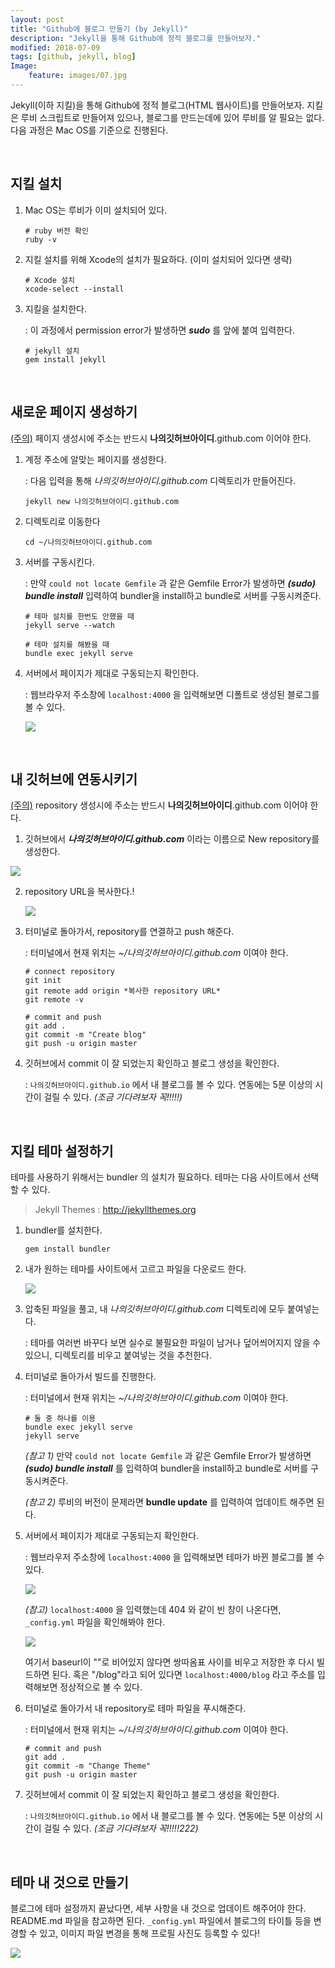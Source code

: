 ```yaml
---
layout: post
title: "Github에 블로그 만들기 (by Jekyll)"
description: "Jekyll을 통해 Github에 정적 블로그를 만들어보자."
modified: 2018-07-09
tags: [github, jekyll, blog]
Image:
    feature: images/07.jpg
---
```


Jekyll(이하 지킬)을 통해 Github에 정적 블로그(HTML 웹사이트)를 만들어보자. 지킬은 루비 스크립트로 만들어져 있으나, 블로그를 만드는데에 있어 루비를 알 필요는 없다. 다음 과정은 Mac OS를 기준으로 진행된다.


<br />

## 지킬 설치

1. Mac OS는 루비가 이미 설치되어 있다.

   ~~~
   # ruby 버전 확인
   ruby -v
   ~~~



2. 지킬 설치를 위해 Xcode의 설치가 필요하다. (이미 설치되어 있다면 생략)

   ~~~
   # Xcode 설치
   xcode-select --install
   ~~~



3. 지킬을 설치한다.

   : 이 과정에서 permission error가 발생하면 ***sudo*** 를 앞에 붙여 입력한다.

   ~~~
   # jekyll 설치
   gem install jekyll
   ~~~




<br />

## 새로운 페이지 생성하기

<u>(주의)</u> 페이지 생성시에 주소는 반드시 **나의깃허브아이디**.github.com 이어야 한다.



1. 계정 주소에 알맞는 페이지를 생성한다.

   : 다음 입력을 통해 *나의깃허브아이디.github.com* 디렉토리가 만들어진다.

   ~~~
   jekyll new 나의깃허브아이디.github.com
   ~~~



2. 디렉토리로 이동한다

   ~~~
   cd ~/나의깃허브아이디.github.com
   ~~~



3. 서버를 구동시킨다.

   : 만약 `could not locate Gemfile` 과 같은 Gemfile Error가 발생하면 ***(sudo) bundle install*** 입력하여 bundler을 install하고 bundle로 서버를 구동시켜준다.

   ~~~
   # 테마 설치를 한번도 안했을 때
   jekyll serve --watch
   ~~~

   ~~~
   # 테마 설치를 해봤을 때
   bundle exec jekyll serve
   ~~~



4. 서버에서 페이지가 제대로 구동되는지 확인한다.

   : 웹브라우저 주소창에 `localhost:4000` 을 입력해보면 디폴트로 생성된 블로그를 볼 수 있다.

   <img src="/images/fulls/01.jpg" class="fit image">




<br />

## 내 깃허브에 연동시키기

<u>(주의)</u> repository 생성시에 주소는 반드시 **나의깃허브아이디**.github.com 이어야 한다.



1. 깃허브에서 ***나의깃허브아이디.github.com*** 이라는 이름으로 New repository를 생성한다.

<img src="/images/fulls/02.jpg" class="fit image">



2. repository URL을 복사한다.!

   <img src="/images/fulls/03.jpg" class="fit image">



3. 터미널로 돌아가서, repository를 연결하고 push 해준다.

   : 터미널에서 현재 위치는 *~/나의깃허브아이디.github.com* 이여야 한다.

   ~~~
   # connect repository
   git init
   git remote add origin *복사한 repository URL*
   git remote -v

   # commit and push
   git add .
   git commit -m "Create blog"
   git push -u origin master
   ~~~



4. 깃허브에서 commit 이 잘 되었는지 확인하고 블로그 생성을 확인한다.

   : `나의깃허브아이디.github.io` 에서 내 블로그를 볼 수 있다. 연동에는 5분 이상의 시간이 걸릴 수 있다. *(조금 기다려보자 꼭!!!!!)*




<br />

## 지킬 테마 설정하기

테마를 사용하기 위해서는 bundler 의 설치가 필요하다. 테마는 다음 사이트에서 선택할 수 있다.

> Jekyll Themes :  http://jekyllthemes.org



1. bundler를 설치한다.

   ~~~
   gem install bundler
   ~~~



2. 내가 원하는 테마를 사이트에서 고르고 파일을 다운로드 한다.

   <img src="/images/fulls/04.jpg" class="fit image">



3. 압축된 파일을 풀고, 내 *나의깃허브아이디.github.com* 디렉토리에 모두 붙여넣는다.

   : 테마를 여러번 바꾸다 보면 실수로 불필요한 파일이 남거나 덮어씌어지지 않을 수 있으니, 디렉토리를 비우고 붙여넣는 것을 추천한다.



4. 터미널로 돌아가서 빌드를 진행한다.

   : 터미널에서 현재 위치는 *~/나의깃허브아이디.github.com* 이여야 한다.

   ~~~
   # 둘 중 하나를 이용
   bundle exec jekyll serve
   jekyll serve
   ~~~

   *(참고 1)* 만약 `could not locate Gemfile` 과 같은 Gemfile Error가 발생하면 	***(sudo) bundle install*** 를 입력하여 bundler을 install하고 bundle로 서버를 구동시켜준다.

   *(참고 2)* 루비의 버전이 문제라면 **bundle update** 를 입력하여 업데이트 해주면 된다.



5. 서버에서 페이지가 제대로 구동되는지 확인한다.

   : 웹브라우저 주소창에 `localhost:4000` 을 입력해보면 테마가 바뀐 블로그를 볼 수 있다.

   <img src="/images/fulls/05.jpg" class="fit image">

   *(참고)* `localhost:4000` 을 입력했는데 404 와 같이 빈 창이 나온다면, `_config.yml` 파일을 확인해봐야 한다.

   <img src="/images/fulls/06.jpg" class="fit image">

   여기서 baseurl이 ""로 비어있지 않다면 쌍따옴표 사이를 비우고 저장한 후 다시 빌드하면 된다. 혹은 "/blog"라고 되어 있다면 `localhost:4000/blog` 라고 주소를 입력해보면 정상적으로 볼 수 있다.



6. 터미널로 돌아가서 내 repository로 테마 파일을 푸시해준다.

   : 터미널에서 현재 위치는 *~/나의깃허브아이디.github.com* 이여야 한다.

   ~~~
   # commit and push
   git add .
   git commit -m "Change Theme"
   git push -u origin master
   ~~~



7. 깃허브에서 commit 이 잘 되었는지 확인하고 블로그 생성을 확인한다.

   : `나의깃허브아이디.github.io` 에서 내 블로그를 볼 수 있다. 연동에는 5분 이상의 시간이 걸릴 수 있다. *(조금 기다려보자 꼭!!!!!222)*




<br />

## 테마 내 것으로 만들기

블로그에 테마 설정까지 끝났다면, 세부 사항을 내 것으로 업데이트 해주어야 한다. README.md 파일을 참고하면 된다. `_config.yml` 파일에서 블로그의 타이틀 등을 변경할 수 있고, 이미지 파일 변경을 통해 프로필 사진도 등록할 수 있다!

<img src="/images/fulls/07.jpg" class="fit image">
